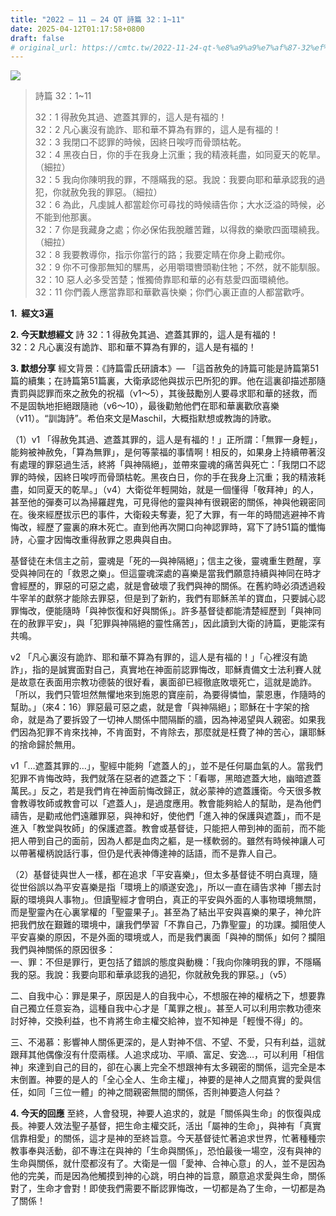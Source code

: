 ```yaml
---
title: "2022 – 11 – 24 QT 詩篇 32：1~11"
date: 2025-04-12T01:17:58+0800
draft: false
# original_url: https://cmtc.tw/2022-11-24-qt-%e8%a9%a9%e7%af%87-32%ef%bc%9a111
---
```


![](/images/qt.jpg)
> 詩篇 32：1\~11
>
> 32：1 得赦免其過、遮蓋其罪的，這人是有福的！  
> 32：2 凡心裏沒有詭詐、耶和華不算為有罪的，這人是有福的！  
> 32：3 我閉口不認罪的時候，因終日唉哼而骨頭枯乾。  
> 32：4 黑夜白日，你的手在我身上沉重；我的精液耗盡，如同夏天的乾旱。（細拉）  
> 32：5 我向你陳明我的罪，不隱瞞我的惡。我說：我要向耶和華承認我的過犯，你就赦免我的罪惡。（細拉）  
> 32：6 為此，凡虔誠人都當趁你可尋找的時候禱告你；大水泛溢的時候，必不能到他那裏。  
> 32：7 你是我藏身之處；你必保佑我脫離苦難，以得救的樂歌四面環繞我。（細拉）  
> 32：8 我要教導你，指示你當行的路；我要定睛在你身上勸戒你。  
> 32：9 你不可像那無知的騾馬，必用嚼環轡頭勒住牠；不然，就不能馴服。  
> 32：10 惡人必多受苦楚；惟獨倚靠耶和華的必有慈愛四面環繞他。  
> 32：11 你們義人應當靠耶和華歡喜快樂；你們心裏正直的人都當歡呼。

**1.  經文3遍**

**2. 今天默想經文**
詩 32：1 得赦免其過、遮蓋其罪的，這人是有福的！  
32：2 凡心裏沒有詭詐、耶和華不算為有罪的，這人是有福的！

**3. 默想分享**
經文背景：《詩篇雷氏研讀本》— 「這首赦免的詩篇可能是詩篇第51篇的續集；在詩篇第51篇裏，大衛承認他與拔示巴所犯的罪。他在這裏卻描述那隨責罰與認罪而來之赦免的祝福（v1～5），其後鼓勵別人要尋求耶和華的拯救，而不是固執地拒絕跟隨祂（v6～10），最後勸勉他們在耶和華裏歡欣喜樂（v11）。“訓誨詩”。希伯來文是Maschil，大概指默想或教誨的詩歌。

（1）v1 「得赦免其過、遮蓋其罪的，這人是有福的！」正所謂：「無罪一身輕」，能夠被神赦免，「算為無罪」，是何等蒙福的事情啊！相反的，如果身上持續帶著沒有處理的罪惡過生活，終將「與神隔絕」，並帶來靈魂的痛苦與死亡：「我閉口不認罪的時候，因終日唉哼而骨頭枯乾。黑夜白日，你的手在我身上沉重；我的精液耗盡，如同夏天的乾旱。」（v4）大衛從年輕開始，就是一個懂得「敬拜神」的人，甚至他的彈奏可以為掃羅趕鬼，可見得他的靈與神有很親密的關係，神與他親密同在。後來經歷拔示巴的事件，大衛殺夫奪妻，犯了大罪，有一年的時間逃避神不肯悔改，經歷了靈裏的麻木死亡。直到他再次開口向神認罪時，寫下了詩51篇的懺悔詩，心靈才因悔改重得赦罪之恩典與自由。

基督徒在未信主之前，靈魂是「死的—與神隔絕」；信主之後，靈魂重生甦醒，享受與神同在的「救恩之樂」。但這靈魂深處的喜樂是當我們願意持續與神同在時才會經歷的，罪惡的可惡之處，就是會破壞了我們與神的關係。在舊約時必須透過殺牛宰羊的獻祭才能除去罪惡，但是到了新約，我們有耶穌羔羊的寶血，只要誠心認罪悔改，便能隨時「與神恢復和好與關係」。許多基督徒都能清楚經歷到「與神同在的赦罪平安」，與「犯罪與神隔絕的靈性痛苦」，因此讀到大衛的詩篇，更能深有共鳴。

v2 「凡心裏沒有詭詐、耶和華不算為有罪的，這人是有福的！」「心裡沒有詭詐」，指的是誠實面對自己，真實地在神面前認罪悔改，耶穌責備文士法利賽人就是故意在表面用宗教功德裝的很好看，裏面卻已經徹底敗壞死亡，這就是詭詐。「所以，我們只管坦然無懼地來到施恩的寶座前，為要得憐恤，蒙恩惠，作隨時的幫助。」（來4：16）罪惡最可惡之處，就是會「與神隔絕」；耶穌在十字架的捨命，就是為了要拆毀了一切神人關係中間隔斷的牆，因為神渴望與人親密。如果我們因為犯罪不肯來找神，不肯面對，不肯除去，那麼就是枉費了神的苦心，讓耶穌的捨命歸於無用。

v1「…遮蓋其罪的…」，聖經中能夠「遮蓋人的」，並不是任何屬血氣的人。當我們犯罪不肯悔改時，我們就落在惡者的遮蓋之下：「看哪，黑暗遮蓋大地，幽暗遮蓋萬民。」反之，若是我們肯在神面前悔改歸正，就必蒙神的遮蓋護衛。今天很多教會教導牧師或教會可以「遮蓋人」，是過度應用。教會能夠給人的幫助，是為他們禱告，是勸戒他們遠離罪惡，與神和好，使他們「進入神的保護與遮蓋」，而不是進入「教堂與牧師」的保護遮蓋。教會或基督徒，只能把人帶到神的面前，而不能把人帶到自己的面前，因為人都是血肉之軀，是一樣軟弱的。雖然有時候神讓人可以帶著權柄說話行事，但仍是代表神傳達神的話語，而不是靠人自己。

（2）基督徒與世人一樣，都在追求「平安喜樂」，但太多基督徒不明白真理，隨從世俗誤以為平安喜樂是指「環境上的順遂安逸」，所以一直在禱告求神「挪去討厭的環境與人事物」。但讀聖經才會明白，真正的平安與外面的人事物環境無關，而是聖靈內在心裏掌權的「聖靈果子」。甚至為了結出平安與喜樂的果子，神允許把我們放在艱難的環境中，讓我們學習「不靠自己，乃靠聖靈」的功課。攔阻使人平安喜樂的原因，不是外面的環境或人，而是我們裏面「與神的關係」如何？攔阻我們與神關係的原因很多：  
一、罪：不但是罪行，更包括了錯誤的態度與動機：「我向你陳明我的罪，不隱瞞我的惡。我說：我要向耶和華承認我的過犯，你就赦免我的罪惡。」（v5）

二、自我中心：罪是果子，原因是人的自我中心，不想服在神的權柄之下，想要靠自己獨立任意妄為，這種自我中心才是「萬罪之根」。甚至人可以利用宗教功德來討好神，交換利益，也不肯將生命主權交給神，豈不知神是「輕慢不得」的。

三、不渴慕：影響神人關係更深的，是人對神不信、不望、不愛，只有利益，這就跟拜其他偶像沒有什麼兩樣。人追求成功、平順、富足、安逸…，可以利用「相信神」來達到自己的目的，卻在心裏上完全不想跟神有太多親密的關係，這完全是本末倒置。神要的是人的「全心全人、生命主權」，神要的是神人之間真實的愛與信任，如同「三位一體」的神之間親密無間的關係，否則神要造人何益？

**4. 今天的回應**
至終，人會發現，神要人追求的，就是「關係與生命」的恢復與成長。神要人效法聖子基督，把生命主權交託，活出「屬神的生命」，與神有「真實信靠相愛」的關係，這才是神的至終旨意。今天基督徒忙著追求世界，忙著種種宗教事奉與活動，卻不專注在與神的「生命與關係」，恐怕最後一場空，沒有與神的生命與關係，就什麼都沒有了。大衛是一個「愛神、合神心意」的人，並不是因為他的完美，而是因為他觸摸到神的心跳，明白神的旨意，願意追求愛與生命，關係對了，生命才會對！即使我們需要不斷認罪悔改，一切都是為了生命，一切都是為了關係！
